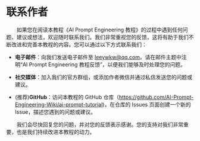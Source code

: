 # 联系作者<Badge type="tip" text="阅读时长 1-2 分钟" />

&emsp;&emsp;如果您在阅读本教程《AI Prompt Engineering 教程》的过程中遇到任何问题、建议或想法，欢迎随时联系我们。我们非常重视您的反馈，这将有助于我们不断改进和完善本教程的内容。您可以通过以下方式联系我们：

- **电子邮件**：向我们发送电子邮件至 leeywkw@qq.com。请在邮件主题中注明“AI Prompt Engineering 教程反馈”，以便我们能够及时处理您的问题。

- **社交媒体**：加入我们的官方群组，或添加作者微信并通过私信发送您的问题或建议。

- (推荐)**GitHub**：访问本教程的 GitHub 仓库（https://github.com/AI-Prompt-Engineering-Wiki/ai-prompt-tutorial)，在仓库的 Issues 页面创建一个新的 Issue，描述您遇到的问题或建议。

&emsp;&emsp;我们会尽快回复您的问题，并对您的反馈表示感谢。您的支持对我们非常重要，也是我们持续改进本教程的动力。
